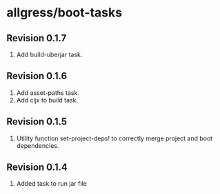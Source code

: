 allgress/boot-tasks
========================

Revision 0.1.7
--------------
1. Add build-uberjar task.

Revision 0.1.6
--------------
1. Add asset-paths task.
2. Add cljx to build task.

Revision 0.1.5
---------------
1. Utility function set-project-deps! to correctly merge project and boot dependencies.

Revision 0.1.4
---------------
1. Added task to run jar file


